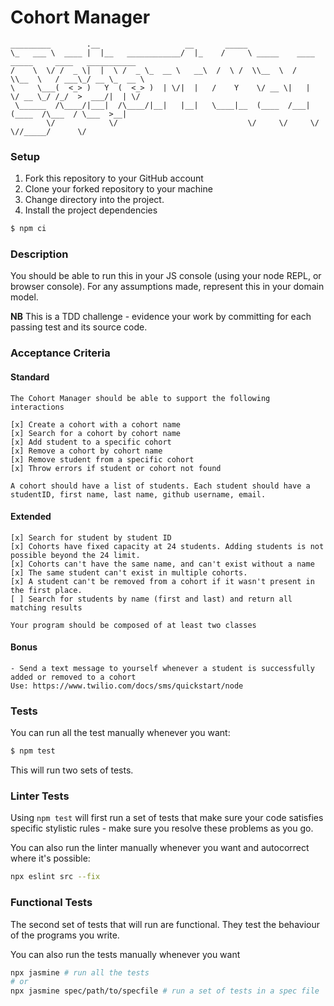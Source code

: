 # Cohort Manager

```
_________        .__                   __       _____                                             
\_   ___ \  ____ |  |__   ____________/  |_    /     \ _____    ____ _____     ____   ___________ 
/    \  \/ /  _ \|  |  \ /  _ \_  __ \   __\  /  \ /  \\__  \  /    \\__  \   / ___\_/ __ \_  __ \
\     \___(  <_> )   Y  (  <_> )  | \/|  |   /    Y    \/ __ \|   |  \/ __ \_/ /_/  >  ___/|  | \/
 \______  /\____/|___|  /\____/|__|   |__|   \____|__  (____  /___|  (____  /\___  / \___  >__|   
        \/            \/                             \/     \/     \/     \//_____/      \/       
```

### Setup

1. Fork this repository to your GitHub account
2. Clone your forked repository to your machine
3. Change directory into the project.
4. Install the project dependencies

```sh
$ npm ci
```

### Description

You should be able to run this in your JS console (using your node REPL, or browser console). For any assumptions made, represent this in your domain model.

**NB** This is a TDD challenge - evidence your work by committing for each passing test and its source code.

### Acceptance Criteria

#### Standard
```
The Cohort Manager should be able to support the following interactions

[x] Create a cohort with a cohort name 
[x] Search for a cohort by cohort name
[x] Add student to a specific cohort
[x] Remove a cohort by cohort name
[x] Remove student from a specific cohort
[x] Throw errors if student or cohort not found

A cohort should have a list of students. Each student should have a studentID, first name, last name, github username, email.
```

#### Extended
```
[x] Search for student by student ID
[x] Cohorts have fixed capacity at 24 students. Adding students is not possible beyond the 24 limit.
[x] Cohorts can't have the same name, and can't exist without a name
[x] The same student can't exist in multiple cohorts.
[x] A student can't be removed from a cohort if it wasn't present in the first place.
[ ] Search for students by name (first and last) and return all matching results

Your program should be composed of at least two classes
```

#### Bonus
```
- Send a text message to yourself whenever a student is successfully added or removed to a cohort
Use: https://www.twilio.com/docs/sms/quickstart/node
```


### Tests
You can run all the test manually whenever you want:
```sh
$ npm test
```

This will run two sets of tests.

### Linter Tests
Using `npm test` will first run a set of tests that make sure your code satisfies specific stylistic rules - make sure you resolve these problems as you go.

You can also run the linter manually whenever you want and autocorrect where it's possible:
```sh
npx eslint src --fix
```

### Functional Tests
The second set of tests that will run are functional. They test the behaviour of the programs you write.

You can also run the tests manually whenever you want
```sh
npx jasmine # run all the tests
# or
npx jasmine spec/path/to/specfile # run a set of tests in a spec file
```
